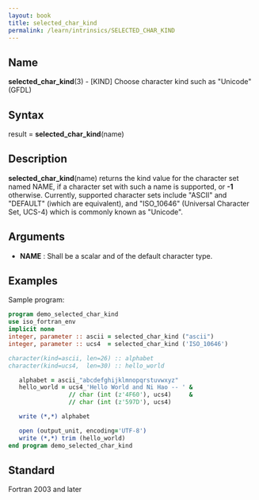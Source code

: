 ```yaml
---
layout: book
title: selected_char_kind
permalink: /learn/intrinsics/SELECTED_CHAR_KIND
---
```

## __Name__

__selected\_char\_kind__(3) - \[KIND\] Choose character kind such as "Unicode"
(GFDL)

## __Syntax__

result = __selected\_char\_kind__(name)

## __Description__

__selected\_char\_kind__(name) returns the kind value for the character
set named NAME, if a character set with such a name is supported, or
__-1__ otherwise. Currently, supported character sets include "ASCII"
and "DEFAULT" (iwhich are equivalent), and "ISO\_10646" (Universal
Character Set, UCS-4) which is commonly known as "Unicode".

## __Arguments__

  - __NAME__
    : Shall be a scalar and of the default character type.

## __Examples__

Sample program:

```fortran
program demo_selected_char_kind
use iso_fortran_env
implicit none
integer, parameter :: ascii = selected_char_kind ("ascii")
integer, parameter :: ucs4  = selected_char_kind ('ISO_10646')

character(kind=ascii, len=26) :: alphabet
character(kind=ucs4,  len=30) :: hello_world

   alphabet = ascii_"abcdefghijklmnopqrstuvwxyz"
   hello_world = ucs4_'Hello World and Ni Hao -- ' &
                 // char (int (z'4F60'), ucs4)     &
                 // char (int (z'597D'), ucs4)

   write (*,*) alphabet

   open (output_unit, encoding='UTF-8')
   write (*,*) trim (hello_world)
end program demo_selected_char_kind
```

## __Standard__

Fortran 2003 and later

